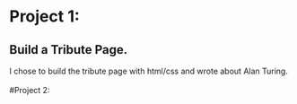 # Project 1: <br>
## Build a Tribute Page.
I chose to build the tribute page with html/css and wrote about Alan Turing.<br><br>
#Project 2: <br>

